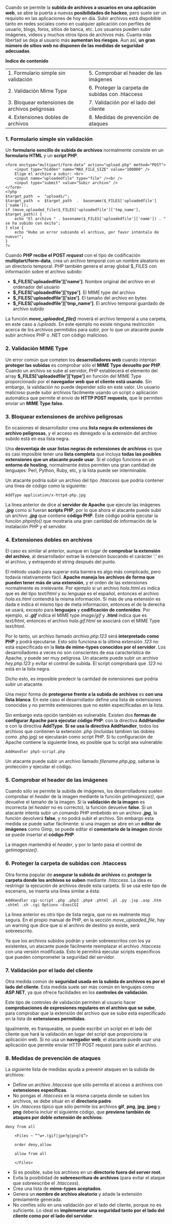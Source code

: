 Cuando se permite la **subida de archivos a usuarios en una aplicación web**, se abre la puerta a nuevas **posibilidades de hackeo**, pero suele ser un requisito en las aplicaciones de hoy en día. Subir archivos está dispobible tanto en redes sociales como en cualquier aplicación con perfiles de usuario, blogs, foros, sitios de banca, etc. Los usuarios pueden subir imágenes, vídeos y muchos otros tipos de archivos más. Cuanta más libertad se deja al usuario más **aumentan los riesgos**. Aun así, **un gran número de sitios web no disponen de las medidas de seguridad adecuadas**.

**Indice de contenido**

| | |
| -------- | -------- |
| 1. Formulario simple sin validación | 5. Comprobar el header de las imágenes |
| 2. Validación Mime Type | 6. Proteger la carpeta de subidas con .htaccess |
| 3. Bloquear extensiones de archivos peligrosas | 7. Validación por el lado del cliente |
| 4. Extensiones dobles de archivos | 8. Medidas de prevención de ataques |

### 1. Formulario simple sin validación

Un **formulario sencillo de subida de archivos** normalmente consiste en un **formulario HTML** y un **script PHP**. 

```
<form enctype="multipart/form-data" action="upload.php" method="POST">
    <input type="hidden" name="MAX_FILE_SIZE" value="100000" />
    Elige el archivo a subir: <br>
    <input name="uploadedfile" type="file" /><br />
    <input type="submit" value="Subir archivo" />
</form>
<?php
$target_path  =  "uploads/";
$target_path  =  $target_path  .  basename($_FILES['uploadedfile']['name']);
if (move_uploaded_file($_FILES['uploadedfile']['tmp_name'], $target_path)) {
    echo "El archivo " . basename($_FILES['uploadedfile']['name']) . " se ha subido con éxito";
} else {
    echo "Hubo un error subiendo el archivo, por favor inténtalo de nuevo!";
}
?>
```

Cuando **PHP recibe el POST _request_** con el tipo de codificación **multiplart/form-data**, crea un archivo temporal con un nombre aleatorio en un directorio temporal. PHP también genera el array global $_FILES con información sobre el archivo subido:

*   **$_FILES['uploadedfile']['name']**. Nombre original del archivo en el ordenador del usuario
*   **$_FILES['uploadedfile']['type']**. El MIME type del archivo
*   **$_FILES['uploadedfile']['size']**. El tamaño del archivo en bytes
*   **$_FILES['uploadedfile']['tmp_name']**. El archivo temporal guardado de archivo subido

La función _**move_uploaded_file()**_ moverá el archivo temporal a una carpeta, en este caso a _/uploads_. En este ejemplo no existe ninguna restricción acerca de los archivos permitidos para subir, por lo que un atacante puede subir archivos PHP o .NET con código malicioso.

### 2. Validación MIME Type

Un error común que cometen los **desarrolladores web** cuando intentan **proteger las subidas** es comprobar sólo el **MIME Type devuelto por PHP**. Cuando un archivo se sube al servidor, PHP establecerá el elemento del array **$_FILES['uploadedfile']['type']** en función del MIME Type proporcionado por el **navegador web que el cliente está usando**. Sin embargo, la validación no puede depender sólo en este valor. Un usuario malicioso puede subir archivos fácilmente usando un script o aplicación automática que permite el envío de **HTTP POST requests**, que le permiten enviar un **MIME Type falso**.

### 3. Bloquear extensiones de archivo peligrosas

En ocasiones el desarrollador crea una **lista negra de extensiones de archivo peligrosas**, y el acceso es denegado si la extensión del archivo subido está en esa lista negra.

Una **desventaja de usar listas negras de extensiones de archivos** es que es casi imposible tener una **lista completa** que incluya **todas las posibles extensiones que un atacante puede usar**. Si el código funciona en un **entorno de hosting**, normalmente éstos permiten una gran cantidad de lenguajes: Perl, Python, Ruby, etc, y la lista puede ser interminable.

Un atacante podría subir un archivo del tipo _.htaccess_ que podría contener una línea de código como la siguiente:

```
AddType application/x-httpd-php.jpg
```

La línea anterior de dice al **servidor de Apache** que ejecute las imágenes _**.jpg**_ como si fueran **scripts PHP**, por lo que ahora el atacante puede subir un archivo _**.jpg**_ que contiene **código PHP**. Este código podría ejecutar la función _phpinfo()_ que mostraría una gran cantidad de información de la instalación PHP y el servidor.

### 4. Extensiones dobles en archivos

El caso es similar al anterior, aunque en lugar de **comprobar la extensión del archivo**, al desarrollador extrae la extensión buscando el carácter '.' en el archivo, y extrayendo el string después del punto.

El método usado para superar esta barrera es algo más complicado, pero todavía relativamente fácil. **Apache maneja los archivos de forma que pueden tener más de una extensión**, y el orden de las extensiones normalmente es irrelevante. Por ejemplo si un archivo _hola.html.es_ indica que es del tipo _text/html_ y su lenguaje es el español, entonces el archivo _hola.es.html_ contendrá la misma información. Si más de una extensión es dada e indica el mismo tipo de meta información, entonces el de la derecha se usará, excepto para **lenguajes** y **codificación de contenidos**. Por ejemplo, si _**.gif**_ indica el MIME type _image/gif_ y **.html** indica que es _text/html_, entonces el archivo _hola.gif.html_ se asociará con el MIME Type text/html.

Por lo tanto, un archivo llamado _archivo.php.123_ será **interpretado como PHP** y podrá ejecutarse. Esto sólo funciona si la última extensión _.123_ no está especificada en la **lista de mime-types conocidos por el servidor**. Los desarrolladores a veces no son conscientes de esa característica de Apache, y puede ser muy peligrosa. Un atacante puede subir un archivo _hey.php.123_ y evitar el control de subida. El script comprobará que _.123_ no está en la lista negra.

Dicho esto, es imposible predecir la cantidad de extensiones que podría subir un atacante.

Una mejor forma de **protegerse frente a la subida de archivos** es **con una lista blanca**. En este caso el desarrollador define una lista de extensiones conocidas y no permite extensiones que no estén especificadas en la lista.

Sin embargo esta opción también es vulnerable. Existen dos **formas de configurar Apache para ejecutar código PHP**: con la directiva **AddHandler** o con la directiva **AddType**. **Si se usa la directiva AddHandler**, todos los archivos que contienen la extensión .php (incluídas tambíen las dobles como .php.jpg) se ejecutarán como script PHP. Si tu configuración de Apache contiene la siguiente línea, es posible que tu script sea vulnerable:

```
AddHandler php5-script.php
```

Un atacante puede subir un archivo llamado _filename.php.jpg_, saltarse la protección y ejecutar el código.

### 5. Comprobar el header de las imágenes

Cuando sólo se permite la subida de imágenes, los desarrolladores suelen comprobar el _header_ de la imagen mediante la función _getimagesize()_, que devuelve el tamaño de la imagen. Si la **validación de la imagen** es incorrecta (el _header_ no es correcto), la función devuelve **false**. Si un atacante intenta subir un comando PHP embebido en un archivo _**.jpg**_, la función devolverá **false**, y no podrá subir el archivo. Sin embargo esta medida se puede saltar fácilmente: si una imagen se abre en un **editor de imágenes** como Gimp, se puede editar el **comentario de la imagen** donde se puede insertar el **código PHP**.

La imagen mantendrá el _header_, y por lo tanto pasa el control de _getimagesize()_. 

### 6. Proteger la carpeta de subidas con .htaccess

Otra forma popular de **asegurar la subida de archivos** es **proteger la carpeta donde los archivos se suben** mediante _.htaccess_. La idea es restringir la ejecución de archivos desde esta carpeta. Si se usa este tipo de escenario, se inserta una línea similar a ésta:

```
AddHandler cgi-script .php .php3 .php4 .phtml .pl .py .jsp .asp .htm .shtml .sh .cgi Options –ExecCGI
```

La línea anterior es otro tipo de lista negra, que no es realmente muy segura. En el propio manual de PHP, en la sección _move_uploaded_file_, hay un warning que dice que si el archivo de destino ya existe, será sobreescrito.

Ya que los archivos subidos podrán y serán sobreescritos con los ya existentes, un atacante puede fácilmente reemplazar el archivo _.htaccess_ con una versión modificada. Esto le permitirá ejecutar scripts específicos que pueden comprometer la seguridad del servidor.

### 7. Validación por el lado del cliente

Otra medida común de **seguridad usada en la subida de archivos es por el lado del cliente**. Esta medida suele ser más común en lenguajes como **ASP.NET**, ya que ofrece facilidades en los **controles de validación**.

Este tipo de controles de validación permiten al usuario hacer **comprobaciones de expresiones regulares en el archivo que se sube**, para comprobar que la extensión del archivo que se sube está especificado en la lista de **extensiones permitidas**.

Igualmente, es franqueable, se puede escribir un script en el lado del cliente que hará la validación en lugar del script que proporciona la aplicación web. Si no usa un **navegador web**, el atacante puede usar una aplicación que permite enviar HTTP POST request para subir el archivo. 

### 8. Medidas de prevención de ataques

La siguiente lista de medidas ayuda a prevenir ataques en la subida de archivos:

*   Define un archivo _.htaccess_ que sólo permita el acceso a archivos con **extensiones específicas**.
*   No pongas el _.htaccess_ en la misma carpeta donde se suben los archivos, se debe situar en el **directorio padre**.
*   Un _.htaccess_ típico que sólo permite los archivos **gif**, **png**, **jpg**, **jpeg** y **png** debería incluir el siguiente código, que **previene también de ataques por doble extensión de archivos**:

```
deny from all

    <Files ~ “^w+.(gif|jpe?g|png)$”>

    order deny,allow

    allow from all

    </Files>
```

*   Si es posible, sube los archivos en un **directorio fuera del server root**.
*   Evita la posibilidad de **sobreescritura de archivos** (para evitar el ataque que sobreescribe el _.htaccess_).
*   Crea una lista de **mime-types aceptados**.
*   Genera un **nombre de archivo aleatorio** y añade la extensión previamente generada.
*   No confíes sólo en una validación por el lado del cliente, porque no es suficiente. Lo ideal es **implementar una seguridad tanto por el lado del cliente como por el lado del servidor**.